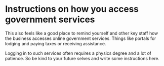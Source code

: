 # Instructions on how you access government services

This also feels like a good place to remind yourself and other key staff how the business accesses online government services. Things like portals for lodging and paying taxes or receiving assistance.

Logging in to such services often requires a physics degree and a lot of patience. So be kind to your future selves and write some instructions here.
